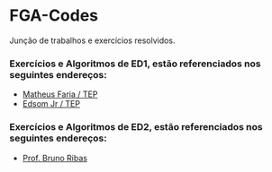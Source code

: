 # FGA-Codes
Junção de trabalhos e exercícios resolvidos.

### Exercícios e Algoritmos de ED1, estão referenciados nos seguintes endereços:

- [Matheus Faria / TEP](https://github.com/MatheusFaria/TEP)
- [Edsom Jr / TEP](https://github.com/edsomjr/TEP)


### Exercícios e Algoritmos de ED2, estão referenciados nos seguintes endereços:

- [Prof. Bruno Ribas](www.brunoribas.com.br)
